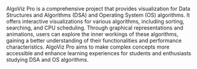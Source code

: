 AlgoViz Pro is a comprehensive project that provides visualization for Data Structures and Algorithms (DSA) and Operating System (OS) algorithms. It offers interactive visualizations for various algorithms, including sorting, searching, and CPU scheduling. Through graphical representations and animations, users can explore the inner workings of these algorithms, gaining a better understanding of their functionalities and performance characteristics. AlgoViz Pro aims to make complex concepts more accessible and enhance learning experiences for students and enthusiasts studying DSA and OS algorithms.
